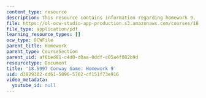 ```yaml
---
content_type: resource
description: This resource contains information regarding homework 9.
file: https://ol-ocw-studio-app-production.s3.amazonaws.com/courses/18-s997-introduction-to-matlab-programming-fall-2011/d3829302dd6158965702cf151f73e916_MIT18_S997F11_Homework_9.pdf
file_type: application/pdf
learning_resource_types: []
ocw_type: OCWFile
parent_title: Homework
parent_type: CourseSection
parent_uid: af6bed81-c4d0-d0aa-0ddf-c05a4f082b9d
resourcetype: Document
title: '18.S997 Conway Game: Homework 9'
uid: d3829302-dd61-5896-5702-cf151f73e916
video_metadata:
  youtube_id: null
---
```

